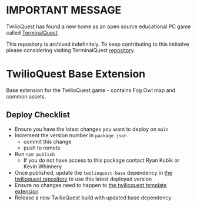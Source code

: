 # IMPORTANT MESSAGE

TwilioQuest has found a new home as an open source educational PC game called [TerminalQuest](https://terminal.quest/).

This repository is archived indefinitely. To keep contributing to this initiative please considering visiting TerminalQuest [repository](https://github.com/TerminalQuest).

# TwilioQuest Base Extension

Base extension for the TwilioQuest game - contains Fog Owl map and common assets.

## Deploy Checklist

- Ensure you have the latest changes you want to deploy on `main`
- Increment the version number in `package.json`
  - commit this change
  - push to remote
- Run `npm publish`
  - If you do not have access to this package contact Ryan Kubik or Kevin Whinnery
- Once published, update the `twilioquest-base` dependency in [the twilioquest repository](https://github.com/twilio/twilioquest) to use this latest deployed version
- Ensure no changes need to happen to [the twilioquest template extension](https://github.com/twilioquest/twilioquest-extension-template)
- Release a new TwilioQuest build with updated base dependency

